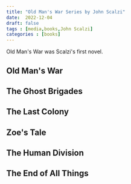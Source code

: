 ```yaml
---
title: "Old Man's War Series by John Scalzi"
date:  2022-12-04
draft: false
tags : [media,books,John Scalzi]
categories : [books]
---
```


Old Man's War was Scalzi's first novel. 

## Old Man's War

## The Ghost Brigades

## 	The Last Colony

## 	Zoe's Tale

## The Human Division

## The End of All Things
